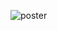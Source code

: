 ![poster](https://user-images.githubusercontent.com/56211193/149051833-807eb7ee-70b7-40ef-a7c2-827a558e8e4a.jpg)
